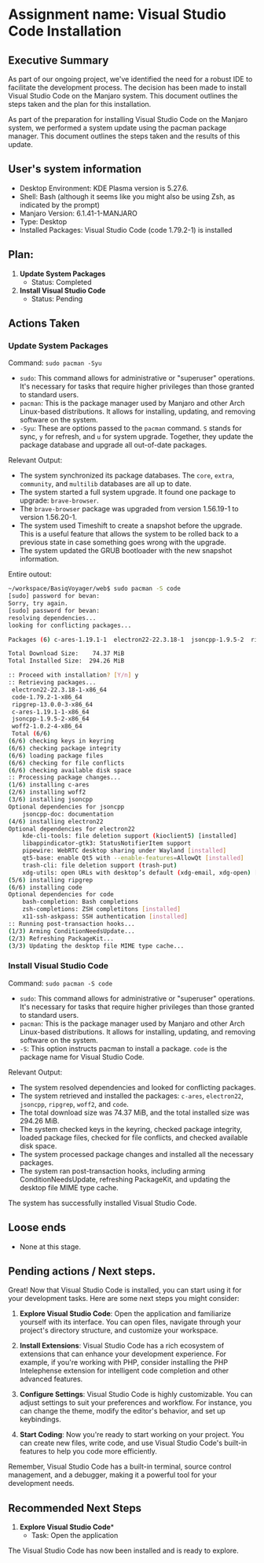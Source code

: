 # Assignment name: Visual Studio Code Installation

## Executive Summary 

As part of our ongoing project, we've identified the need for a robust IDE to facilitate the development process. The decision has been made to install Visual Studio Code on the Manjaro system. This document outlines the steps taken and the plan for this installation.

As part of the preparation for installing Visual Studio Code on the Manjaro system, we performed a system update using the pacman package manager. This document outlines the steps taken and the results of this update.

## User's system information

- Desktop Environment: KDE Plasma version is 5.27.6.
- Shell: Bash (although it seems like you might also be using Zsh, as indicated by the prompt)
- Manjaro Version: 6.1.41-1-MANJARO
- Type: Desktop
- Installed Packages: Visual Studio Code (code 1.79.2-1) is installed

## Plan: 

1. **Update System Packages**
   - Status: Completed
2. **Install Visual Studio Code**
   - Status: Pending

## Actions Taken 

### Update System Packages

Command: `sudo pacman -Syu`

- `sudo`: This command allows for administrative or "superuser" operations. It's necessary for tasks that require higher privileges than those granted to standard users.
- `pacman`: This is the package manager used by Manjaro and other Arch Linux-based distributions. It allows for installing, updating, and removing software on the system.
- `-Syu`: These are options passed to the `pacman` command. `S` stands for sync, `y` for refresh, and `u` for system upgrade. Together, they update the package database and upgrade all out-of-date packages.

Relevant Output:

- The system synchronized its package databases. The `core`, `extra`, `community`, and `multilib` databases are all up to date.
- The system started a full system upgrade. It found one package to upgrade: `brave-browser`.
- The `brave-browser` package was upgraded from version 1.56.19-1 to version 1.56.20-1.
- The system used Timeshift to create a snapshot before the upgrade. This is a useful feature that allows the system to be rolled back to a previous state in case something goes wrong with the upgrade.
- The system updated the GRUB bootloader with the new snapshot information.

Entire outout:

```bash
~/workspace/BasiqVoyager/web$ sudo pacman -S code                                                                                                                 
[sudo] password for bevan: 
Sorry, try again.
[sudo] password for bevan: 
resolving dependencies...
looking for conflicting packages...

Packages (6) c-ares-1.19.1-1  electron22-22.3.18-1  jsoncpp-1.9.5-2  ripgrep-13.0.0-3  woff2-1.0.2-4  code-1.79.2-1

Total Download Size:    74.37 MiB
Total Installed Size:  294.26 MiB

:: Proceed with installation? [Y/n] y
:: Retrieving packages...
 electron22-22.3.18-1-x86_64                                                                                       58.2 MiB  6.23 MiB/s 00:09 [#######################################################################################] 100%
 code-1.79.2-1-x86_64                                                                                              14.5 MiB  6.34 MiB/s 00:02 [#######################################################################################] 100%
 ripgrep-13.0.0-3-x86_64                                                                                         1312.0 KiB  5.72 MiB/s 00:00 [#######################################################################################] 100%
 c-ares-1.19.1-1-x86_64                                                                                           206.8 KiB  4.04 MiB/s 00:00 [#######################################################################################] 100%
 jsoncpp-1.9.5-2-x86_64                                                                                           151.4 KiB  3.36 MiB/s 00:00 [#######################################################################################] 100%
 woff2-1.0.2-4-x86_64                                                                                              57.3 KiB  2.43 MiB/s 00:00 [#######################################################################################] 100%
 Total (6/6)                                                                                                       74.4 MiB  6.18 MiB/s 00:12 [#######################################################################################] 100%
(6/6) checking keys in keyring                                                                                                                [#######################################################################################] 100%
(6/6) checking package integrity                                                                                                              [#######################################################################################] 100%
(6/6) loading package files                                                                                                                   [#######################################################################################] 100%
(6/6) checking for file conflicts                                                                                                             [#######################################################################################] 100%
(6/6) checking available disk space                                                                                                           [#######################################################################################] 100%
:: Processing package changes...
(1/6) installing c-ares                                                                                                                       [#######################################################################################] 100%
(2/6) installing woff2                                                                                                                        [#######################################################################################] 100%
(3/6) installing jsoncpp                                                                                                                      [#######################################################################################] 100%
Optional dependencies for jsoncpp
    jsoncpp-doc: documentation
(4/6) installing electron22                                                                                                                   [#######################################################################################] 100%
Optional dependencies for electron22
    kde-cli-tools: file deletion support (kioclient5) [installed]
    libappindicator-gtk3: StatusNotifierItem support
    pipewire: WebRTC desktop sharing under Wayland [installed]
    qt5-base: enable Qt5 with --enable-features=AllowQt [installed]
    trash-cli: file deletion support (trash-put)
    xdg-utils: open URLs with desktop’s default (xdg-email, xdg-open) [installed]
(5/6) installing ripgrep                                                                                                                      [#######################################################################################] 100%
(6/6) installing code                                                                                                                         [#######################################################################################] 100%
Optional dependencies for code
    bash-completion: Bash completions
    zsh-completions: ZSH completitons [installed]
    x11-ssh-askpass: SSH authentication [installed]
:: Running post-transaction hooks...
(1/3) Arming ConditionNeedsUpdate...
(2/3) Refreshing PackageKit...
(3/3) Updating the desktop file MIME type cache...
```

### Install Visual Studio Code

Command: `sudo pacman -S code`

- `sudo`: This command allows for administrative or "superuser" operations. It's necessary for tasks that require higher privileges than those granted to standard users.
- `pacman`: This is the package manager used by Manjaro and other Arch Linux-based distributions. It allows for installing, updating, and removing software on the system.
- `-S`: This option instructs pacman to install a package. `code` is the package name for Visual Studio Code.

Relevant Output:

- The system resolved dependencies and looked for conflicting packages.
- The system retrieved and installed the packages: `c-ares`, `electron22`, `jsoncpp`, `ripgrep`, `woff2`, and `code`.
- The total download size was 74.37 MiB, and the total installed size was 294.26 MiB.
- The system checked keys in the keyring, checked package integrity, loaded package files, checked for file conflicts, and checked available disk space.
- The system processed package changes and installed all the necessary packages.
- The system ran post-transaction hooks, including arming ConditionNeedsUpdate, refreshing PackageKit, and updating the desktop file MIME type cache.

The system has successfully installed Visual Studio Code.

## Loose ends

- None at this stage.

## Pending actions  / Next steps.

Great! Now that Visual Studio Code is installed, you can start using it for your development tasks. Here are some next steps you might consider:

1. **Explore Visual Studio Code**: Open the application and familiarize yourself with its interface. You can open files, navigate through your project's directory structure, and customize your workspace.

2. **Install Extensions**: Visual Studio Code has a rich ecosystem of extensions that can enhance your development experience. For example, if you're working with PHP, consider installing the PHP Intelephense extension for intelligent code completion and other advanced features.

3. **Configure Settings**: Visual Studio Code is highly customizable. You can adjust settings to suit your preferences and workflow. For instance, you can change the theme, modify the editor's behavior, and set up keybindings.

4. **Start Coding**: Now you're ready to start working on your project. You can create new files, write code, and use Visual Studio Code's built-in features to help you code more efficiently.

Remember, Visual Studio Code has a built-in terminal, source control management, and a debugger, making it a powerful tool for your development needs.

## Recommended Next Steps 

1. **Explore Visual Studio Code***
   - Task: Open the application

The Visual Studio Code has now been installed and is ready to explore.
